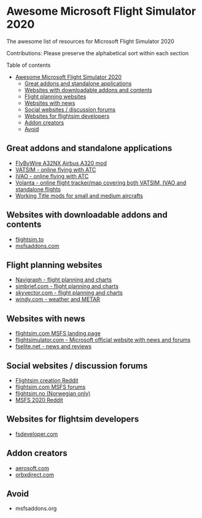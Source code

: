 # Awesome Microsoft Flight Simulator 2020
The awesome list of resources for Microsoft Flight Simulator 2020

Contributions: Please preserve the alphabetical sort within each section

Table of contents

- [Awesome Microsoft Flight Simulator 2020](#awesome-microsoft-flight-simulator-2020)
  - [Great addons and standalone applications](#great-addons-and-standalone-applications)
  - [Websites with downloadable addons and contents](#websites-with-downloadable-addons-and-contents)
  - [Flight planning websites](#flight-planning-websites)
  - [Websites with news](#websites-with-news)
  - [Social websites / discussion forums](#social-websites--discussion-forums)
  - [Websites for flightsim developers](#websites-for-flightsim-developers)
  - [Addon creators](#addon-creators)
  - [Avoid](#avoid)

## Great addons and standalone applications

* [FlyByWire A32NX Airbus A320 mod](https://github.com/flybywiresim/a32nx)
* [VATSIM - online flying with ATC](https://vatsim.net)
* [IVAO - online flying with ATC](https://ivao.aero/)
* [Volanta - online flight tracker/map covering both VATSIM, IVAO and standalone flights](https://volanta.app/)
* [Working Title mods for small and medium aircrafts](https://github.com/Working-Title-MSFS-Mods/fspackages)

## Websites with downloadable addons and contents

* [flightsim.to](flightsim.to)
* [msfsaddons.com](msfsaddons.com)

## Flight planning websites

* [Navigraph - flight planning and charts](navigraph.com)
* [simbrief.com - flight planning and charts](simbrief.com)
* [skyvector.com - flight planning and charts](skyvector.com)
* [windy.com - weather and METAR](https://windy.com)

## Websites with news

* [flightsim.com MSFS landing page](https://www.flightsim.com/vbfs/content.php?20943-MSFS)
* [flightsimulator.com - Microsoft official website with news and forums](flightsimulator.com)
* [fselite.net - news and reviews](fselite.net)

## Social websites / discussion forums

* [Flightsim creation Reddit](https://www.reddit.com/r/FS2020Creation/)
* [flightsim.com MSFS forums](https://www.flightsim.com/vbfs/forumdisplay.php?103-Microsoft-Flight-Simulator-2020)
* [flightsim.no (Norwegian only)](flightsim.no)
* [MSFS 2020 Reddit](https://www.reddit.com/r/MicrosoftFlightSim/)

## Websites for flightsim developers

* [fsdeveloper.com](fsdeveloper.com)

## Addon creators

* [aerosoft.com](aerosoft.com)
* [orbxdirect.com](orbxdirect.com)

## Avoid

* msfsaddons.org
